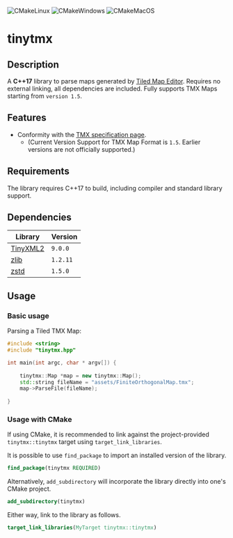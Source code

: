 ![CMakeLinux](https://github.com/KaseyJenkins/tinytmx/actions/workflows/CMakeLinux.yml/badge.svg)
![CMakeWindows](https://github.com/KaseyJenkins/tinytmx/actions/workflows/CMakeWindows.yml/badge.svg)
![CMakeMacOS](https://github.com/KaseyJenkins/tinytmx/actions/workflows/CMakeMacOS.yml/badge.svg)


# tinytmx


## Description


A **C++17** library to parse maps generated by
[Tiled Map Editor](https://github.com/bjorn/tiled/).
Requires no external linking, all dependencies are included. Fully supports TMX Maps starting from `version 1.5`.


## Features

* Conformity with the [TMX specification page](http://doc.mapeditor.org/en/latest/reference/tmx-map-format/).
    * (Current Version Support for TMX Map Format is `1.5`. Earlier versions are not officially supported.)

## Requirements
The library requires C++17 to build, including compiler and standard library support.

## Dependencies

| Library      | Version |
| ----------- | ----------- |
| [TinyXML2](https://github.com/leethomason/tinyxml2)   | `9.0.0`        |
| [zlib](https://github.com/madler/zlib)                |  `1.2.11`      |
| [zstd](https://github.com/facebook/zstd)              | `1.5.0`        |

[comment]: <> (## Installation)

[comment]: <> (This describes the installation process using cmake.)


## Usage
### Basic usage
Parsing a Tiled TMX Map:
```c++
#include <string>
#include "tinytmx.hpp"

int main(int argc, char * argv[]) {
    
    tinytmx::Map *map = new tinytmx::Map();
    std::string fileName = "assets/FiniteOrthogonalMap.tmx";
    map->ParseFile(fileName);
    
}
```
### Usage with CMake

If using CMake, it is recommended to link against the project-provided
`tinytmx::tinytmx` target using `target_link_libraries`.

It is possible to use ```find_package``` to import an installed version of the library.

```cmake
find_package(tinytmx REQUIRED)
```


Alternatively, 
```add_subdirectory``` will incorporate the library directly 
into one's CMake project.
```cmake
add_subdirectory(tinytmx)
```

Either way, link to the library as follows.
```cmake
target_link_libraries(MyTarget tinytmx::tinytmx)
```
